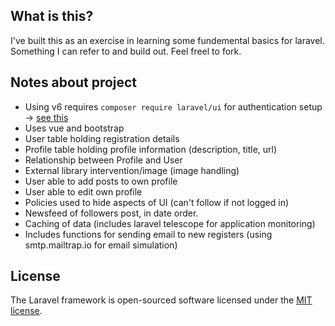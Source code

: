 
## What is this?
I've built this as an exercise in learning some fundemental basics for laravel. Something I can refer to and build out. Feel freel to fork.

## Notes about project

- Using v6 requires `composer require laravel/ui` for authentication setup -> [see this](https://stackoverflow.com/a/34546836/1826992)
- Uses vue and bootstrap
- User table holding registration details
- Profile table holding profile information (description, title, url)
- Relationship between Profile and User
- External library intervention/image (image handling)
- User able to add posts to own profile
- User able to edit own profile
- Policies used to hide aspects of UI (can't follow if not logged in)
- Newsfeed of followers post, in date order.
- Caching of data (includes laravel telescope for application monitoring)
- Includes functions for sending email to new registers (using smtp.mailtrap.io for email simulation)


## License

The Laravel framework is open-sourced software licensed under the [MIT license](https://opensource.org/licenses/MIT).
